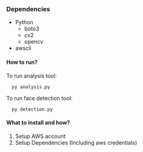 ### Dependencies
* Python
  * boto3
  * cv2
  * opencv
* awscli

#### How to run?

To run analysis tool:
```
  py analysis.py
```

To run face detection tool:
```
  py detection.py
```

#### What to install and how?

1. Setup AWS account
2. Setup Dependencies (Including aws credentials)
